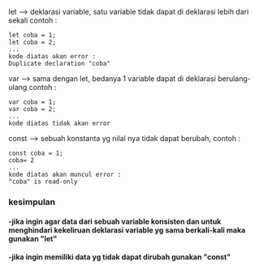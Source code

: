let --> deklarasi variable, satu variable tidak dapat di deklarasi lebih dari sekali contoh :
```
let coba = 1;
let coba = 2;
...
kode diatas akan error :
Duplicate declaration "coba"
```

var --> sama dengan let, bedanya 1 variable dapat di deklarasi berulang-ulang contoh :
```
var coba = 1;
var coba = 2;
...
kode diatas tidak akan error
```

const --> sebuah konstanta yg nilai nya tidak dapat berubah, contoh :
```
const coba = 1;
coba= 2
...
kode diatas akan muncul error : 
"coba" is read-only
```

### kesimpulan
#### -jika ingin agar data dari sebuah variable konsisten dan untuk menghindari kekeliruan deklarasi variable yg sama berkali-kali maka gunakan "let"
#### -jika ingin memiliki data yg tidak dapat dirubah gunakan "const"

